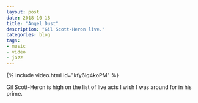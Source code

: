 ```yaml
---
layout: post
date: 2018-10-18
title: "Angel Dust"
description: "Gil Scott-Heron live." 
categories: blog
tags:
- music
- video
- jazz
---
```


{% include video.html id="kfy6ig4koPM" %}

Gil Scott-Heron is high on the list of live acts I wish I was around for in his prime.
